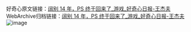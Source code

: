 好奇心原文链接：[阔别 14 年，PS 终于回来了_游戏_好奇心日报-王杰夫](https://www.qdaily.com/articles/4348.html)
WebArchive归档链接：[阔别 14 年，PS 终于回来了_游戏_好奇心日报-王杰夫](http://web.archive.org/web/20190623154317/https://www.qdaily.com/articles/4348.html)
![image](http://ww3.sinaimg.cn/large/007d5XDply1g3vfctl99ij30u03m64qp)